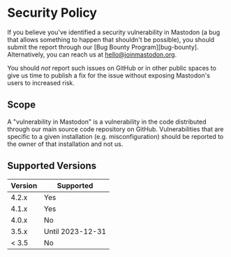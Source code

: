 # Security Policy

If you believe you've identified a security vulnerability in Mastodon (a bug that allows something to happen that shouldn't be possible), you should submit the report through our [Bug Bounty Program][bug-bounty]. Alternatively, you can reach us at <hello@joinmastodon.org>.

You should *not* report such issues on GitHub or in other public spaces to give us time to publish a fix for the issue without exposing Mastodon's users to increased risk.

## Scope

A "vulnerability in Mastodon" is a vulnerability in the code distributed through our main source code repository on GitHub. Vulnerabilities that are specific to a given installation (e.g. misconfiguration) should be reported to the owner of that installation and not us.

## Supported Versions

| Version | Supported        |
| ------- | ---------------- |
| 4.2.x   | Yes              |
| 4.1.x   | Yes              |
| 4.0.x   | No               |
| 3.5.x   | Until 2023-12-31 |
| < 3.5   | No               |
